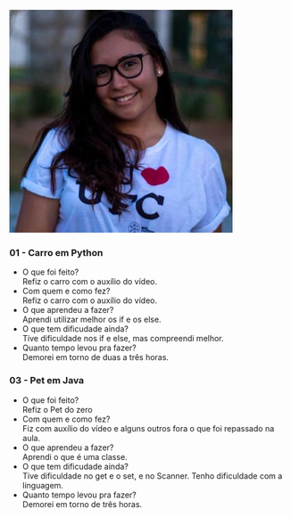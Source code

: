 ![Alt Text](https://github.com/rebecarabelo/Rebeca_POO_2019.1/blob/master/foto.jpeg)

### 01 - Carro em Python
  - O que foi feito?  
  Refiz o carro com o auxílio do vídeo.  
  - Com quem e como fez?  
  Refiz o carro com o auxílio do vídeo.  
  - O que aprendeu a fazer?  
  Aprendi utilizar melhor os if e os else.  
  - O que tem dificudade ainda?  
  Tive dificuldade nos if e else, mas compreendi melhor.
  - Quanto tempo levou pra fazer?  
  Demorei em torno de duas a três horas.
  
  ### 03 - Pet em Java
  - O que foi feito?  
  Refiz o Pet do zero
  - Com quem e como fez?  
  Fiz com auxílio do vídeo e alguns outros fora o que foi repassado na aula.
  - O que aprendeu a fazer?  
  Aprendi o que é uma classe.
  - O que tem dificudade ainda?  
  Tive dificuldade no get e o set, e no Scanner. Tenho dificuldade com a linguagem.
  - Quanto tempo levou pra fazer?  
  Demorei em torno de três horas.

